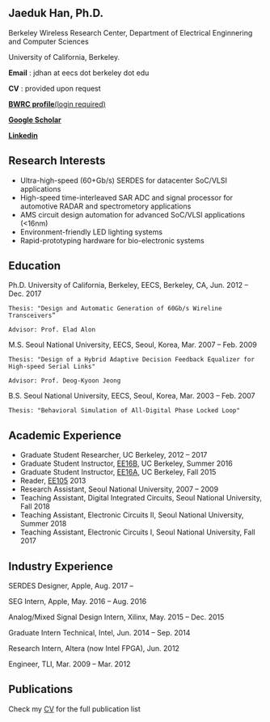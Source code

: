 ## Jaeduk Han, Ph.D.

Berkeley Wireless Research Center, Department of Electrical Enginnering and Computer Sciences

University of California, Berkeley.

**Email** : jdhan at eecs dot berkeley dot edu

**CV** : provided upon request

[**BWRC profile**(login required)](https://bwrc.eecs.berkeley.edu/user/jaeduk-han)

**[Google Scholar](https://scholar.google.com/citations?user=l3DrF84AAAAJ&hl=en)**

**[Linkedin](https://www.linkedin.com/in/jaeduk-han-98b20930)**


## Research Interests
* Ultra-high-speed (60+Gb/s) SERDES for datacenter SoC/VLSI applications
* High-speed time-interleaved SAR ADC and signal processor for automotive RADAR and spectrometory applications
* AMS circuit design automation for advanced SoC/VLSI applications (<16nm)
* Environment-friendly LED lighting systems
* Rapid-prototyping hardware for bio-electronic systems


## Education
Ph.D.	University of California, Berkeley, EECS, Berkeley, CA, Jun. 2012 – Dec. 2017

	Thesis: "Design and Automatic Generation of 60Gb/s Wireline Transceivers”

	Advisor: Prof. Elad Alon

M.S.	Seoul National University, EECS, Seoul, Korea,	Mar. 2007 – Feb. 2009

	Thesis: "Design of a Hybrid Adaptive Decision Feedback Equalizer for High-speed Serial Links"
	
	Advisor: Prof. Deog-Kyoon Jeong 
	
B.S.	Seoul National University, EECS, Seoul, Korea,	Mar. 2003 – Feb. 2007

	Thesis: "Behavioral Simulation of All-Digital Phase Locked Loop"


## Academic Experience

* Graduate Student Researcher, UC Berkeley,	2012 – 2017
* Graduate Student Instructor, [EE16B](http://inst.eecs.berkeley.edu/~ee16b/sp16/), UC Berkeley, Summer 2016
* Graduate Student Instructor, [EE16A](http://inst.eecs.berkeley.edu/~ee16a/fa15/), UC Berkeley, Fall 2015
* Reader, [EE105](http://www-inst.eecs.berkeley.edu/~ee105/archives.html)	2013
* Research Assistant, Seoul National University, 2007 – 2009
* Teaching Assistant, Digital Integrated Circuits, Seoul National University, Fall 2018
* Teaching Assistant, Electronic Circuits II, Seoul National University, Summer 2018
* Teaching Assistant, Electronic Circuits I, Seoul National University, Fall 2017


## Industry Experience

SERDES Designer, Apple,	Aug. 2017 –

SEG Intern, Apple, May. 2016 – Aug. 2016

Analog/Mixed Signal Design Intern, Xilinx, May. 2015 – Dec. 2015

Graduate Intern Technical, Intel, Jun. 2014 – Sep. 2014

Research Intern, Altera (now Intel FPGA), Jun. 2012

Engineer, TLI, Mar. 2009 – Mar. 2012

## Publications

Check my [CV](CV_JDHAN_180210.pdf) for the full publication list
